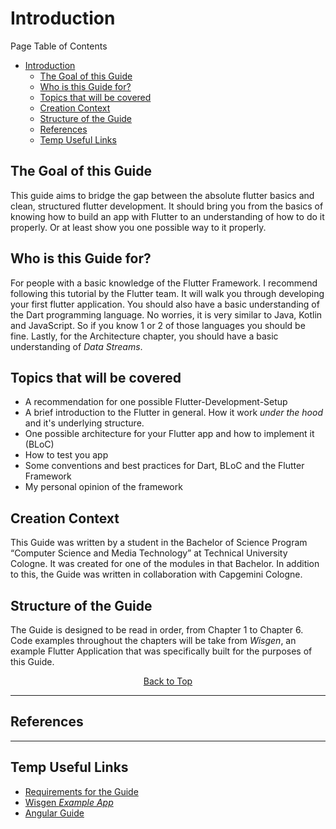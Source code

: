 # Introduction

Page Table of Contents
- [Introduction](#introduction)
  - [The Goal of this Guide](#the-goal-of-this-guide)
  - [Who is this Guide for?](#who-is-this-guide-for)
  - [Topics that will be covered](#topics-that-will-be-covered)
  - [Creation Context](#creation-context)
  - [Structure of the Guide](#structure-of-the-guide)
  - [References](#references)
  - [Temp Useful Links](#temp-useful-links)


## The Goal of this Guide
This guide aims to bridge the gap between the absolute flutter basics and clean, structured flutter development. It should bring you from the basics of knowing how to build an app with Flutter to an understanding of how to do it properly. Or at least show you one possible way to it properly.

## Who is this Guide for?
For people with a basic knowledge of the Flutter Framework. I recommend following this tutorial by the Flutter team. It will walk you through developing your first flutter application. You should also have a basic understanding of the Dart programming language. No worries, it is very similar to Java, Kotlin and JavaScript. So if you know 1 or 2 of those languages you should be fine. Lastly, for the Architecture chapter, you should have a basic understanding of  _Data Streams_.

## Topics that will be covered 
- A recommendation for one possible Flutter-Development-Setup
- A brief introduction to the Flutter in general. How it work _under the hood_ and it's underlying structure.
- One possible architecture for your Flutter app and how to implement it (BLoC)
- How to test you app
- Some conventions and best practices for Dart, BLoC and the Flutter Framework
- My personal opinion of the framework

## Creation Context
This Guide was written by a student in the Bachelor of Science Program “Computer Science and Media Technology” at Technical University Cologne. It was created for one of the modules in that Bachelor. In addition to this, the Guide was written in collaboration with Capgemini Cologne.

## Structure of the Guide
The Guide is designed to be read in order, from Chapter 1 to Chapter 6. Code examples throughout the chapters will  be take from _Wisgen_, an example Flutter Application that was specifically built for the purposes of this Guide.

<center><a href="#">Back to Top</a></center>

---
## References

---
## Temp Useful Links
- [Requirements for the Guide](https://docs.google.com/document/d/1vZFV7ZABzNRiGsARKNoY01u4DJifOGtvZ-LmQdFVdoQ/edit?usp=sharing)
- [Wisgen _Example App_](https://github.com/Fasust/wisgen)
- [Angular Guide](https://github.com/devonfw/devon4ng/wiki)